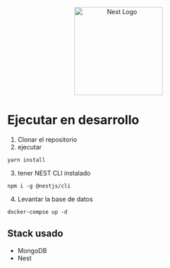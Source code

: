 <p align="center">
  <a href="http://nestjs.com/" target="blank"><img src="https://nestjs.com/img/logo-small.svg" width="200" alt="Nest Logo" /></a>
</p>

# Ejecutar en desarrollo

1. Clonar el repositorio
2. ejecutar

```
yarn install

```
3. tener NEST CLI instalado
```
npm i -g @nestjs/cli

```
4. Levantar la base de datos 
```
docker-compse up -d

```

## Stack usado
* MongoDB
* Nest